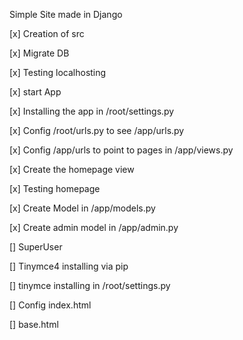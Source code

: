 Simple Site made in Django

[x] Creation of src

[x] Migrate DB

[x] Testing localhosting

[x] start App

[x] Installing the app in /root/settings.py

[x] Config /root/urls.py to see /app/urls.py

[x] Config /app/urls to point to pages in /app/views.py

[x] Create the homepage view

[x] Testing homepage

[x] Create Model in /app/models.py

[x] Create admin model in /app/admin.py

[] SuperUser

[] Tinymce4 installing via pip

[] tinymce installing in /root/settings.py

[] Config index.html

[] base.html
